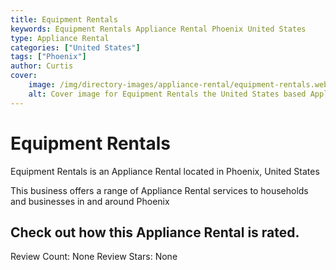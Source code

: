 ```yaml
---
title: Equipment Rentals
keywords: Equipment Rentals Appliance Rental Phoenix United States 
type: Appliance Rental 
categories: ["United States"]
tags: ["Phoenix"]
author: Curtis
cover:
    image: /img/directory-images/appliance-rental/equipment-rentals.webp
    alt: Cover image for Equipment Rentals the United States based Appliance Rental servicing Phoenix 
---
```


# Equipment Rentals
Equipment Rentals is an Appliance Rental located in Phoenix, United States

This business offers a range of Appliance Rental services to households and businesses in and around Phoenix

## Check out how this Appliance Rental is rated.
Review Count: None
Review Stars: None
